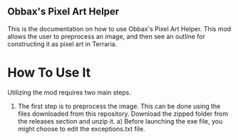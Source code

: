 ## Obbax's Pixel Art Helper
This is the documentation on how to use Obbax's Pixel Art Helper. This mod allows the user to preprocess an image, and then see an outline for constructing it as pixel art in Terraria.
# How To Use It
Utilizing the mod requires two main steps.
1) The first step is to preprocess the image. This can be done using the files downloaded from this repository. Download the zipped folder from the releases section and unzip it.
    a) Before launching the exe file, you might choose to edit the exceptions.txt file.
